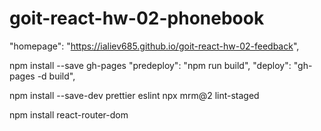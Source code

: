 # goit-react-hw-02-phonebook

"homepage": "https://ialiev685.github.io/goit-react-hw-02-feedback",

npm install --save gh-pages
"predeploy": "npm run build",
"deploy": "gh-pages -d build",


npm install --save-dev prettier eslint
npx mrm@2 lint-staged

npm install react-router-dom
